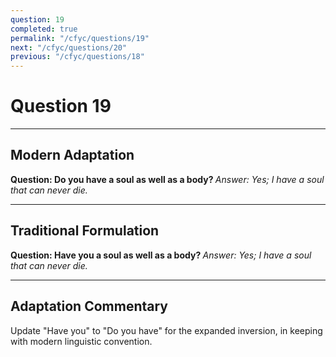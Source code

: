 ```yaml
---
question: 19
completed: true
permalink: "/cfyc/questions/19"
next: "/cfyc/questions/20"
previous: "/cfyc/questions/18"
---
```

# Question 19
---
## Modern Adaptation
<strong>
    Question: Do you have a soul as well as a body?
</strong>

<em>
    Answer: Yes; I have a soul that can never die.
</em>

---
## Traditional Formulation
<strong>
    Question: Have you a soul as well as a body?
</strong>

<em>
    Answer: Yes; I have a soul that can never die.
</em>

---
## Adaptation Commentary
Update "Have you" to "Do you have" for the expanded inversion, in keeping with modern linguistic convention.
